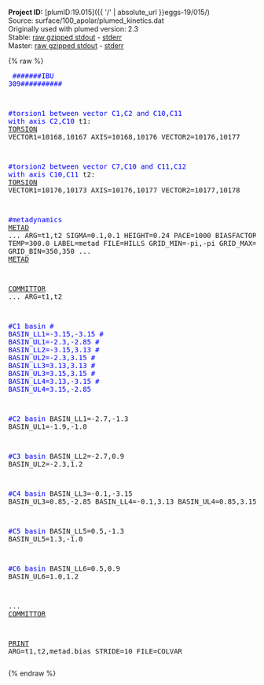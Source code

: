 **Project ID:** [plumID:19.015]({{ '/' | absolute_url }}eggs-19/015/)  
Source: surface/100_apolar/plumed_kinetics.dat  
Originally used with plumed version: 2.3  
Stable: [raw gzipped stdout](plumed_kinetics.dat.plumed.stdout.txt.gz) - [stderr](plumed_kinetics.dat.plumed.stderr)  
Master: [raw gzipped stdout](plumed_kinetics.dat.plumed_master.stdout.txt.gz) - [stderr](plumed_kinetics.dat.plumed_master.stderr)  

{% raw %}<pre>
<span style="color:blue">#######IBU 309##########</span>

<span style="color:blue">#torsion1 between vector C1,C2 and C10,C11 with axis C2,C10</span>
t1: <a href="https://plumed.github.io/doc-master/user-doc/html/_t_o_r_s_i_o_n.html">TORSION</a> VECTOR1=10168,10167 AXIS=10168,10176 VECTOR2=10176,10177

<span style="color:blue">#torsion2 between vector C7,C10 and C11,C12 with axis C10,C11</span>
t2: <a href="https://plumed.github.io/doc-master/user-doc/html/_t_o_r_s_i_o_n.html">TORSION</a> VECTOR1=10176,10173 AXIS=10176,10177 VECTOR2=10177,10178

<span style="color:blue">#metadynamics</span>
<a href="https://plumed.github.io/doc-master/user-doc/html/_m_e_t_a_d.html">METAD</a> ...
ARG=t1,t2
SIGMA=0.1,0.1
HEIGHT=0.24
PACE=1000
BIASFACTOR=5.0
TEMP=300.0
LABEL=metad
FILE=HILLS
GRID_MIN=-pi,-pi
GRID_MAX=pi,pi
GRID_BIN=350,350
... <a href="https://plumed.github.io/doc-master/user-doc/html/_m_e_t_a_d.html">METAD</a>


<a href="https://plumed.github.io/doc-master/user-doc/html/_c_o_m_m_i_t_t_o_r.html">COMMITTOR</a> ...
  ARG=t1,t2

<span style="color:blue">#C1 basin</span>
<span style="color:blue">#   BASIN_LL1=-3.15,-3.15</span>
<span style="color:blue">#   BASIN_UL1=-2.3,-2.85</span>
<span style="color:blue">#   BASIN_LL2=-3.15,3.13</span>
<span style="color:blue">#   BASIN_UL2=-2.3,3.15</span>
<span style="color:blue">#   BASIN_LL3=3.13,3.13</span>
<span style="color:blue">#   BASIN_UL3=3.15,3.15</span>
<span style="color:blue">#   BASIN_LL4=3.13,-3.15</span>
<span style="color:blue">#   BASIN_UL4=3.15,-2.85</span>
  
<span style="color:blue">#C2 basin</span>
   BASIN_LL1=-2.7,-1.3
   BASIN_UL1=-1.9,-1.0

<span style="color:blue">#C3 basin</span>
   BASIN_LL2=-2.7,0.9
   BASIN_UL2=-2.3,1.2

<span style="color:blue">#C4 basin</span>
   BASIN_LL3=-0.1,-3.15
   BASIN_UL3=0.85,-2.85
   BASIN_LL4=-0.1,3.13
   BASIN_UL4=0.85,3.15

<span style="color:blue">#C5 basin</span>
   BASIN_LL5=0.5,-1.3
   BASIN_UL5=1.3,-1.0

<span style="color:blue">#C6 basin</span>
   BASIN_LL6=0.5,0.9
   BASIN_UL6=1.0,1.2
  
... <a href="https://plumed.github.io/doc-master/user-doc/html/_c_o_m_m_i_t_t_o_r.html">COMMITTOR</a>


<a href="https://plumed.github.io/doc-master/user-doc/html/_p_r_i_n_t.html">PRINT</a> ARG=t1,t2,metad.bias STRIDE=10 FILE=COLVAR
</pre>{% endraw %}
